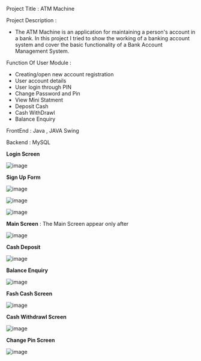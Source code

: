 Project Title : ATM Machine

Project Description :

* The ATM Machine is an application for maintaining a person's account in a bank. In this project I tried to show the working of a banking account system and cover the basic functionality of a Bank Account Management System.

Function Of User Module :

* Creating/open new account registration
* User account details 
* User login through PIN
* Change Password and Pin
* View Mini Statment
* Deposit Cash
* Cash WithDrawl
* Balance Enquiry

FrontEnd : Java , JAVA Swing

Backend : MySQL

**Login Screen**

![image](https://github.com/saraswatibalotiya/ATM-Machine/assets/54326277/f527813c-21c3-4499-b3ca-e4a62e30d213)

**Sign Up Form**

![image](https://github.com/saraswatibalotiya/ATM-Machine/assets/54326277/5b92e962-6081-40b9-8a96-97bad5750aff)

![image](https://github.com/saraswatibalotiya/ATM-Machine/assets/54326277/f305871c-172b-4624-aacb-2b172a5a8951)

![image](https://github.com/saraswatibalotiya/ATM-Machine/assets/54326277/0a26637b-034b-4873-9e8c-c8e77c23f9ff)

**Main Screen**  : The Main Screen appear only after 

![image](https://github.com/saraswatibalotiya/ATM-Machine/assets/54326277/e7e63411-9ae7-4069-adc1-f1f72aefa45c)

**Cash Deposit**

![image](https://github.com/saraswatibalotiya/ATM-Machine/assets/54326277/94d50cce-f32e-4b3d-9ad8-05489b9d5014)

**Balance Enquiry**

![image](https://github.com/saraswatibalotiya/ATM-Machine/assets/54326277/f9937a07-50e2-4ca0-a5da-eb5ff1c0fa87)

**Fash Cash Screen**

![image](https://github.com/saraswatibalotiya/ATM-Machine/assets/54326277/24f2fd75-b165-4a9f-ae06-3240b60494ab)

**Cash Withdrawl Screen**

![image](https://github.com/saraswatibalotiya/ATM-Machine/assets/54326277/dfe63b8f-7156-4530-b1bb-dba18f265e80)

**Change Pin Screen**

![image](https://github.com/saraswatibalotiya/ATM-Machine/assets/54326277/de52fac0-542d-4226-8aea-32b664a6d0ce)



